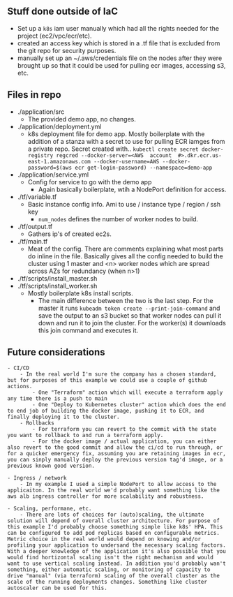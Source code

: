 
## Stuff done outside of IaC

- Set up a `k8s` iam user manually which had all the rights needed for the project (ec2/vpc/ecr/etc).
- created an access key which is stored in a .tf file that is excluded from the git repo for security purposes.
 - manually set up an ~/.aws/credentials file on the nodes after they were brought up so that it could be used for pulling ecr images, accessing s3, etc.

## Files in repo
- ./application/src
	- The provided demo app, no changes.
- ./application/deployment.yml
	- k8s deployment file for demo app. 
	 Mostly boilerplate with the addition of a stanza with a secret to use for pulling ECR iamges from a private repo. Secret created with..
`kubectl create secret docker-registry regcred --docker-server=<AWS  account  #>.dkr.ecr.us-east-1.amazonaws.com --docker-username=AWS --docker-password=$(aws ecr get-login-password) --namespace=demo-app`
- ./application/service.yml
	- Config for service to go with the demo app
		- Again basically boilerplate, wtih a NodePort definition for access.
- ./tf/variable.tf
	- Basic instance config info. Ami to use / instance type / region / ssh key
		- `num_nodes` defines the number of worker nodes to build.
- ./tf/output.tf
	- Gathers ip's of created ec2s.
- ./tf/main.tf
	- Meat of the config. 
	There are comments explaining what most parts do inline in the file.
	Basically gives all the config needed to build the cluster using 1 master and \<n\> worker nodes which are spread across AZs for redundancy (when n>1)
- ./tf/scripts/install_master.sh
- ./tf/scripts/install_worker.sh
	- Mostly boilerplate k8s install scripts.
		- The main difference between the two is the last step.
For the master it runs `kubeadm token create --print-join-command` and save the output to an s3 bucket so that worker nodes can pull it down and run it to join the cluster.
For the worker(s) it downloads this join command and executes it.

## Future considerations
	- CI/CD
		- In the real world I'm sure the company has a chosen standard, but for purposes of this example we could use a couple of github actions.
			- One "Terraform" action which will execute a terraform apply any time there is a push to main
			- One "Deploy to Kubernetes cluster" action which does the end to end job of building the docker image, pushing it to ECR, and finally deploying it to the cluster.
		- Rollbacks
			- For terraform you can revert to the commit with the state you want to rollback to and run a terraform apply.	
			- For the docker image / actual application, you can either also revert to the good commit and allow the ci/cd to run through, or for a quicker emergency fix, assuming you are retaining images in ecr, you can sinply manually deploy the previous version tag'd image, or a previous known good version.

	- Ingress / network
		- In my example I used a simple NodePort to allow access to the applicaiton. In the real world we'd probably want something like the aws alb ingress controller for more scalability and robustness.

	- Scaling, performane, etc.
		- There are lots of choices for (auto)scaling, the ultimate solution will depend of overall cluster architecture. For purpose of this example I'd probably choose something simple like k8s' HPA. This can be configured to add pod replicas based on configurable metrics. Metric choice in the real world would depend on knowing and/or profiling your application to undersand the necessary scaling factors. With a deeper knowledge of the application it's also possible that you would find hortizontal scaling isn't the right mechanism and would want to use vertical scaling instead. In addition you'd probably wan't something, either automatic scaling, or monitoring of capacity to drive "manual" (via terraform) scaling of the overall cluster as the scale of the running deployments changes. Something like cluster autoscaler can be used for this.
